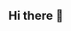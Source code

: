 ## Hi there 👋

<!--
**PilotHartmann74/Pilothartmann74** is a ✨ _special_ ✨ repository because its `README.md` (this file) appears on your GitHub profile.


